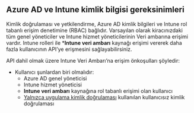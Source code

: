 <!-- This include is part of the Intune Data Warehouse documentation. -->

## <a name="azure-ad-and-intune-credential-requirements"></a>Azure AD ve Intune kimlik bilgisi gereksinimleri

Kimlik doğrulaması ve yetkilendirme, Azure AD kimlik bilgileri ve Intune rol tabanlı erişim denetimine (RBAC) bağlıdır. Varsayılan olarak kiracınızdaki tüm genel yöneticiler ve Intune hizmet yöneticilerinin Veri ambarına erişimi vardır. Intune rolleri ile ***Intune veri ambarı** kaynağı erişimi vererek daha fazla kullanıcının API’ye erişmesini sağlayabilirsiniz.

API dahil olmak üzere Intune Veri Ambarı’na erişim önkoşulları şöyledir:

  -  Kullanıcı şunlardan biri olmalıdır:
      -  Azure AD genel yöneticisi
      -  Intune hizmet yöneticisi
      -  **Intune veri ambarı** kaynağına rol tabanlı erişimi olan kullanıcı
      -  [Yalnızca uygulama kimlik doğrulaması](../data-warehouse-app-only-auth.md) kullanılan kullanıcısız kimlik doğrulaması 